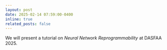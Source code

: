 ```yaml
---
layout: post
date: 2025-02-14 07:59:00-0400
inline: true
related_posts: false
---
```


We will present a tutorial on *Neural Network Reprogrammability* at DASFAA 2025.
